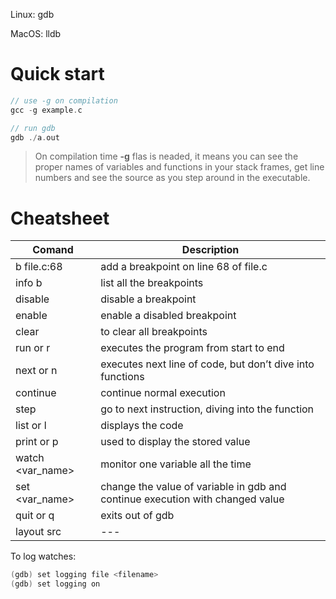 Linux: gdb

MacOS: lldb

# Quick start
```c
// use -g on compilation
gcc -g example.c

// run gdb
gdb ./a.out
```
>On compilation time **-g** flas is neaded, it means you can see the proper names of variables and functions in your stack frames, get line numbers and see the source as you step around in the executable.


# Cheatsheet
| Comand      | Description                                               |
|-------------|-----------------------------------------------------------|
| b file.c:68 | add a breakpoint on line 68 of file.c                     |
| info b      | list all the breakpoints                                  |
| disable     | disable a breakpoint                                      |
| enable      | enable a disabled breakpoint                              |
| clear       | to clear all breakpoints                                  |
| run or r    | executes the program from start to end                    |
| next or n   | executes next line of code, but don’t dive into functions |
| continue    | continue normal execution                                 |
| step        | go to next instruction, diving into the function          |
| list or l   | displays the code                                         |
| print or p  | used to display the stored value                          |
| watch <var_name> | monitor one variable all the time                    |
| set <var_name> | change the value of variable in gdb and continue execution with changed value   |
| quit or q   | exits out of gdb                                          |
| layout src  | ---                                                       |

To log watches:
```c
(gdb) set logging file <filename>
(gdb) set logging on
```

